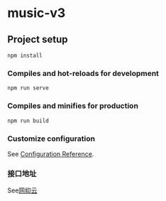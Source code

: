 # music-v3

## Project setup

```
npm install
```

### Compiles and hot-reloads for development

```
npm run serve
```

### Compiles and minifies for production

```
npm run build
```

### Customize configuration

See [Configuration Reference](https://cli.vuejs.org/config/).

### 接口地址

See[网抑云](https://binaryify.github.io/NeteaseCloudMusicApi/#/)
